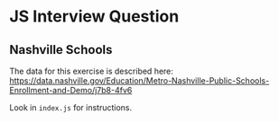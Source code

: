 # JS Interview Question

## Nashville Schools

The data for this exercise is described here:  
https://data.nashville.gov/Education/Metro-Nashville-Public-Schools-Enrollment-and-Demo/j7b8-4fv6

Look in `index.js` for instructions.
